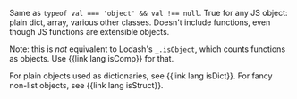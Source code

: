 Same as `typeof val === 'object' && val !== null`. True for any JS object: plain dict, array, various other classes. Doesn't include functions, even though JS functions are extensible objects.

Note: this is _not_ equivalent to Lodash's `_.isObject`, which counts functions as objects. Use {{link lang isComp}} for that.

For plain objects used as dictionaries, see {{link lang isDict}}. For fancy non-list objects, see {{link lang isStruct}}.
